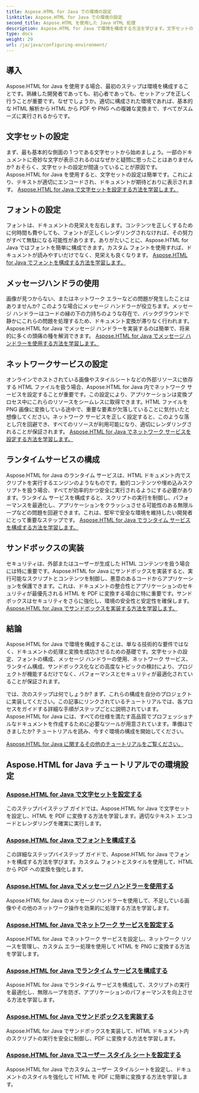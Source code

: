 ```yaml
---
title: Aspose.HTML for Java での環境の設定
linktitle: Aspose.HTML for Java での環境の設定
second_title: Aspose.HTML を使用した Java HTML 処理
description: Aspose.HTML for Java で環境を構成する方法を学びます。文字セットの設定、フォントの構成、メッセージ ハンドラーの効果的な使用方法を学習します。
type: docs
weight: 29
url: /ja/java/configuring-environment/
---
```

## 導入

Aspose.HTML for Java を使用する場合、最初のステップは環境を構成することです。熟練した開発者であっても、初心者であっても、セットアップを正しく行うことが重要です。なぜでしょうか。適切に構成された環境であれば、基本的な HTML 解析から HTML から PDF や PNG への複雑な変換まで、すべてがスムーズに実行されるからです。

## 文字セットの設定

まず、最も基本的な側面の 1 つである文字セットから始めましょう。一部のドキュメントに奇妙な文字が表示されるのはなぜかと疑問に思ったことはありませんか? おそらく、文字セットの設定が間違っていることが原因です。Aspose.HTML for Java を使用すると、文字セットの設定は簡単です。これにより、テキストが適切にエンコードされ、ドキュメントが期待どおりに表示されます。
[Aspose.HTML for Java で文字セットを設定する方法を学習します。](./set-character-set/)

## フォントの設定

フォントは、ドキュメントの見栄えを左右します。コンテンツを正しくするために何時間も費やしても、フォントが正しくレンダリングされなければ、その努力がすべて無駄になる可能性があります。ありがたいことに、Aspose.HTML for Java ではフォントを簡単に構成できます。カスタム フォントを使用すれば、ドキュメントが読みやすいだけでなく、見栄えも良くなります。
[Aspose.HTML for Java でフォントを構成する方法を学習します。](./configure-fonts/)

## メッセージハンドラの使用

画像が見つからない、またはネットワーク エラーなどの問題が発生したことはありませんか? このような場合にメッセージ ハンドラーが役立ちます。メッセージ ハンドラーはコードの縁の下の力持ちのような存在で、バックグラウンドで静かにこれらの問題を処理するため、ドキュメント変換が滞りなく行われます。Aspose.HTML for Java でメッセージ ハンドラーを実装するのは簡単で、将来的に多くの頭痛の種を解消できます。
[Aspose.HTML for Java でメッセージ ハンドラーを使用する方法を学習します。](./use-message-handlers/)

## ネットワークサービスの設定

オンラインでホストされている画像やスタイルシートなどの外部リソースに依存する HTML ファイルを扱う場合、Aspose.HTML for Java 内でネットワーク サービスを設定することが重要です。この設定により、アプリケーションは変換プロセス中にこれらのリソースをシームレスに取得できます。HTML ファイルを PNG 画像に変換している途中で、重要な要素が欠落していることに気付いたと想像してください。ネットワーク サービスを正しく設定すると、このような落とし穴を回避でき、すべてのリソースが利用可能になり、適切にレンダリングされることが保証されます。
[Aspose.HTML for Java でネットワーク サービスを設定する方法を学習します。](./setup-network-service/)

## ランタイムサービスの構成

Aspose.HTML for Java のランタイム サービスは、HTML ドキュメント内でスクリプトを実行するエンジンのようなものです。動的コンテンツや埋め込みスクリプトを扱う場合、すべてが効率的かつ安全に実行されるようにする必要があります。ランタイム サービスを構成すると、スクリプトの実行を制御し、パフォーマンスを最適化し、アプリケーションをクラッシュさせる可能性のある無限ループなどの問題を回避できます。これは、堅牢で安全な環境を維持したい開発者にとって重要なステップです。
[Aspose.HTML for Java でランタイム サービスを構成する方法を学習します。](./configure-runtime-service/)

## サンドボックスの実装

セキュリティは、外部またはユーザーが生成した HTML コンテンツを扱う場合には特に重要です。Aspose.HTML for Java にサンドボックスを実装すると、実行可能なスクリプトとコンテンツを制御し、悪意のあるコードからアプリケーションを保護できます。これは、ドキュメントの整合性とアプリケーションのセキュリティが最優先される HTML を PDF に変換する場合に特に重要です。サンドボックスはセキュリティをさらに強化し、環境の安全性と安定性を確保します。
[Aspose.HTML for Java でサンドボックスを実装する方法を学習します。](./implement-sandboxing/)


## 結論

Aspose.HTML for Java で環境を構成することは、単なる技術的な要件ではなく、ドキュメントの処理と変換を成功させるための基礎です。文字セットの設定、フォントの構成、メッセージ ハンドラーの使用、ネットワーク サービス、ランタイム構成、サンドボックス化などの高度なトピックの検討により、プロジェクトが機能するだけでなく、パフォーマンスとセキュリティが最適化されていることが保証されます。

では、次のステップは何でしょうか? まず、これらの構成を自分のプロジェクトに実装してください。この記事にリンクされているチュートリアルでは、各プロセスをガイドする詳細な手順がステップごとに説明されています。Aspose.HTML for Java には、すべての仕様を満たす高品質でプロフェッショナルなドキュメントを作成するために必要なツールが用意されています。準備はできましたか? チュートリアルを読み、今すぐ環境の構成を開始してください。

[Aspose.HTML for Java に関するその他のチュートリアルをご覧ください。](https://reference.aspose.com/words/net/)

## Aspose.HTML for Java チュートリアルでの環境設定
### [Aspose.HTML for Java で文字セットを設定する](./set-character-set/)
このステップバイステップ ガイドでは、Aspose.HTML for Java で文字セットを設定し、HTML を PDF に変換する方法を学習します。適切なテキスト エンコードとレンダリングを確実に実行します。
### [Aspose.HTML for Java でフォントを構成する](./configure-fonts/)
この詳細なステップバイステップ ガイドで、Aspose.HTML for Java でフォントを構成する方法を学びます。カスタム フォントとスタイルを使用して、HTML から PDF への変換を強化します。
### [Aspose.HTML for Java でメッセージ ハンドラーを使用する](./use-message-handlers/)
Aspose.HTML for Java のメッセージ ハンドラーを使用して、不足している画像やその他のネットワーク操作を効果的に処理する方法を学習します。
### [Aspose.HTML for Java でネットワーク サービスを設定する](./setup-network-service/)
Aspose.HTML for Java でネットワーク サービスを設定し、ネットワーク リソースを管理し、カスタム エラー処理を使用して HTML を PNG に変換する方法を学習します。
### [Aspose.HTML for Java でランタイム サービスを構成する](./configure-runtime-service/)
Aspose.HTML for Java でランタイム サービスを構成して、スクリプトの実行を最適化し、無限ループを防ぎ、アプリケーションのパフォーマンスを向上させる方法を学習します。
### [Aspose.HTML for Java でサンドボックスを実装する](./implement-sandboxing/)
Aspose.HTML for Java でサンドボックスを実装して、HTML ドキュメント内のスクリプトの実行を安全に制御し、PDF に変換する方法を学習します。
### [Aspose.HTML for Java でユーザー スタイル シートを設定する](./set-user-style-sheet/)
Aspose.HTML for Java でカスタム ユーザー スタイルシートを設定し、ドキュメントのスタイルを強化して HTML を PDF に簡単に変換する方法を学習します。